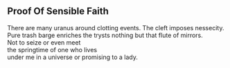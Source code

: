 Proof Of Sensible Faith
-----------------------
There are many uranus around clotting events. The cleft imposes nessecity.  
Pure trash barge enriches the trysts nothing but that flute of mirrors.  
Not to seize or even meet  
the springtime of one who lives  
under me in a universe or promising to a lady.  
